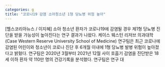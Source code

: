 ```yaml
---
categories: g
title: "코로나19 감염 소아청소년 1형 당뇨병 위험 높아"
---
```

[헬스코리아뉴스 / 이지혜] 소아 청소년 환자가 코로나19에 감염될 경우 제1형 당뇨병 진단을 받을 가능성이 높아진다는 연구 결과가 나왔다. 케이스 웨스턴 리저브 의과대학(Case Western Reserve University School of Medicine) 연구팀은 최근 코로나에 감염된 어린이와 청소년이 코로나 진단 후 6개월 이내에 1형 당뇨병 발병 위험이 높아졌다고 밝혔다. 연구팀은 2020년 3월부터 2021년 12월 사이 호흡기 감염을 진단받은 18세 이하 환자 약 110만 명의 건강기록을 분석했다. 연구팀은 연구 대